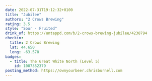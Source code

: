 ```yaml
---
date: 2022-07-31T19:12:32+0100
title: "Jubilee"
authors: "2 Crows Brewing"
rating: 3.5
style: "Sour - Fruited"
drink_of: https://untappd.com/b/2-crows-brewing-jubilee/4238794
checkin:
  title: 2 Crows Brewing
  lat: 44.650
  long: -63.578
badges:
  - title: The Great White North (Level 5)
    id: 1007352379
posting_method: https://ownyourbeer.chrisburnell.com
---
```

